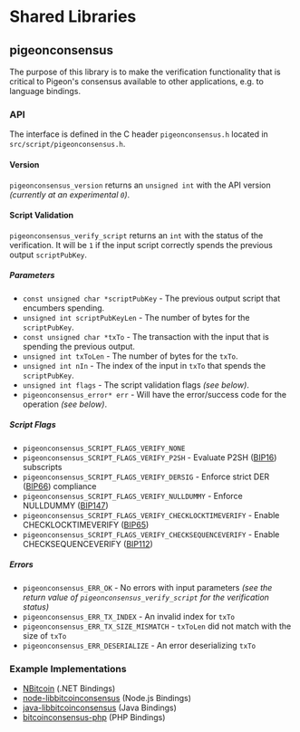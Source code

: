 Shared Libraries
================

## pigeonconsensus

The purpose of this library is to make the verification functionality that is critical to Pigeon's consensus available to other applications, e.g. to language bindings.

### API

The interface is defined in the C header `pigeonconsensus.h` located in  `src/script/pigeonconsensus.h`.

#### Version

`pigeonconsensus_version` returns an `unsigned int` with the API version *(currently at an experimental `0`)*.

#### Script Validation

`pigeonconsensus_verify_script` returns an `int` with the status of the verification. It will be `1` if the input script correctly spends the previous output `scriptPubKey`.

##### Parameters
- `const unsigned char *scriptPubKey` - The previous output script that encumbers spending.
- `unsigned int scriptPubKeyLen` - The number of bytes for the `scriptPubKey`.
- `const unsigned char *txTo` - The transaction with the input that is spending the previous output.
- `unsigned int txToLen` - The number of bytes for the `txTo`.
- `unsigned int nIn` - The index of the input in `txTo` that spends the `scriptPubKey`.
- `unsigned int flags` - The script validation flags *(see below)*.
- `pigeonconsensus_error* err` - Will have the error/success code for the operation *(see below)*.

##### Script Flags
- `pigeonconsensus_SCRIPT_FLAGS_VERIFY_NONE`
- `pigeonconsensus_SCRIPT_FLAGS_VERIFY_P2SH` - Evaluate P2SH ([BIP16](https://github.com/bitcoin/bips/blob/master/bip-0016.mediawiki)) subscripts
- `pigeonconsensus_SCRIPT_FLAGS_VERIFY_DERSIG` - Enforce strict DER ([BIP66](https://github.com/bitcoin/bips/blob/master/bip-0066.mediawiki)) compliance
- `pigeonconsensus_SCRIPT_FLAGS_VERIFY_NULLDUMMY` - Enforce NULLDUMMY ([BIP147](https://github.com/bitcoin/bips/blob/master/bip-0147.mediawiki))
- `pigeonconsensus_SCRIPT_FLAGS_VERIFY_CHECKLOCKTIMEVERIFY` - Enable CHECKLOCKTIMEVERIFY ([BIP65](https://github.com/bitcoin/bips/blob/master/bip-0065.mediawiki))
- `pigeonconsensus_SCRIPT_FLAGS_VERIFY_CHECKSEQUENCEVERIFY` - Enable CHECKSEQUENCEVERIFY ([BIP112](https://github.com/bitcoin/bips/blob/master/bip-0112.mediawiki))

##### Errors
- `pigeonconsensus_ERR_OK` - No errors with input parameters *(see the return value of `pigeonconsensus_verify_script` for the verification status)*
- `pigeonconsensus_ERR_TX_INDEX` - An invalid index for `txTo`
- `pigeonconsensus_ERR_TX_SIZE_MISMATCH` - `txToLen` did not match with the size of `txTo`
- `pigeonconsensus_ERR_DESERIALIZE` - An error deserializing `txTo`

### Example Implementations
- [NBitcoin](https://github.com/NicolasDorier/NBitcoin/blob/master/NBitcoin/Script.cs#L814) (.NET Bindings)
- [node-libbitcoinconsensus](https://github.com/bitpay/node-libbitcoinconsensus) (Node.js Bindings)
- [java-libbitcoinconsensus](https://github.com/dexX7/java-libbitcoinconsensus) (Java Bindings)
- [bitcoinconsensus-php](https://github.com/Bit-Wasp/bitcoinconsensus-php) (PHP Bindings)
